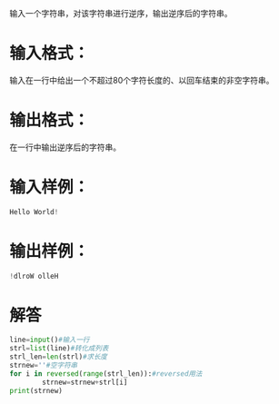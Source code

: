输入一个字符串，对该字符串进行逆序，输出逆序后的字符串。
# 输入格式：
输入在一行中给出一个不超过80个字符长度的、以回车结束的非空字符串。
# 输出格式：
在一行中输出逆序后的字符串。
# 输入样例：
```python
Hello World!
```
# 输出样例：
```python
!dlroW olleH
```
# 解答
```python
line=input()#输入一行
strl=list(line)#转化成列表
strl_len=len(strl)#求长度
strnew=''#空字符串
for i in reversed(range(strl_len)):#reversed用法
        strnew=strnew+strl[i]
print(strnew)
```
